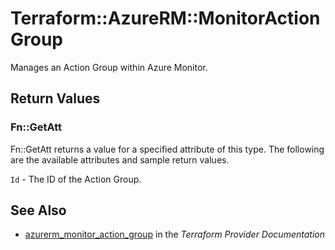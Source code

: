 # Terraform::AzureRM::MonitorActionGroup

Manages an Action Group within Azure Monitor.

## Return Values

### Fn::GetAtt

Fn::GetAtt returns a value for a specified attribute of this type. The following are the available attributes and sample return values.

`Id` - The ID of the Action Group.

## See Also

* [azurerm_monitor_action_group](https://www.terraform.io/docs/providers/azurerm/r/monitor_action_group.html) in the _Terraform Provider Documentation_
